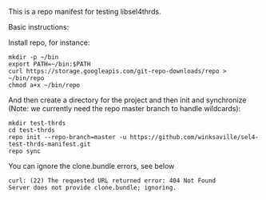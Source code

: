 This is a repo manifest for testing libsel4thrds.

Basic instructions:

Install repo, for instance:
```
mkdir -p ~/bin
export PATH=~/bin:$PATH
curl https://storage.googleapis.com/git-repo-downloads/repo > ~/bin/repo
chmod a+x ~/bin/repo
```
And then create a directory for the project and then init and synchronize
(Note: we currently need the repo master branch to handle wildcards):
```
mkdir test-thrds
cd test-thrds
repo init --repo-branch=master -u https://github.com/winksaville/sel4-test-thrds-manifest.git
repo sync
```
You can ignore the clone.bundle errors, see below
```
curl: (22) The requested URL returned error: 404 Not Found
Server does not provide clone.bundle; ignoring.
```
